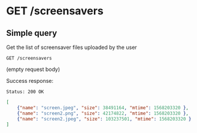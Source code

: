 # GET /screensavers

## Simple query

Get the list of screensaver files uploaded by the user

```text
GET /screensavers
```

(empty request body)

Success response:

    Status: 200 OK

```json
[
    {"name": "screen.jpeg", "size": 38491164, "mtime": 1568203320 },
    {"name": "screen2.png", "size": 42174822, "mtime": 1568203320 },
    {"name": "screen2.jpeg", "size": 103237501, "mtime": 1568203320 }
]
```
